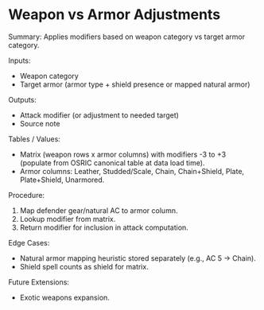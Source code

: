 # Weapon vs Armor Adjustments

Summary: Applies modifiers based on weapon category vs target armor category.

Inputs:
- Weapon category
- Target armor (armor type + shield presence or mapped natural armor)

Outputs:
- Attack modifier (or adjustment to needed target)
- Source note

Tables / Values:
- Matrix (weapon rows x armor columns) with modifiers -3 to +3 (populate from OSRIC canonical table at data load time).
- Armor columns: Leather, Studded/Scale, Chain, Chain+Shield, Plate, Plate+Shield, Unarmored.

Procedure:
1. Map defender gear/natural AC to armor column.
2. Lookup modifier from matrix.
3. Return modifier for inclusion in attack computation.

Edge Cases:
- Natural armor mapping heuristic stored separately (e.g., AC 5 -> Chain).
- Shield spell counts as shield for matrix.

Future Extensions:
- Exotic weapons expansion.
